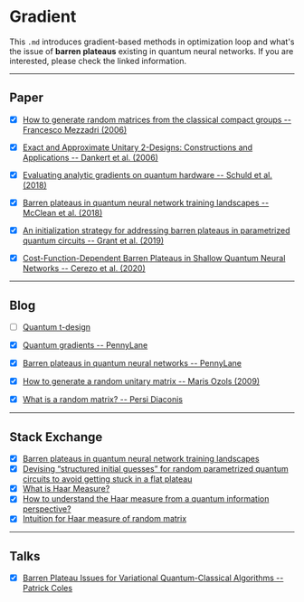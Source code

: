 # Gradient
This `.md` introduces gradient-based methods in optimization loop and what's the issue of **barren plateaus** existing in quantum neural networks. If you are interested, please check the linked information.


---
## Paper
- [x] [How to generate random matrices from the classical compact groups -- Francesco Mezzadri (2006)](https://arxiv.org/abs/math-ph/0609050v2)
- [x] [Exact and Approximate Unitary 2-Designs: Constructions and Applications -- Dankert et al. (2006)](https://arxiv.org/abs/quant-ph/0606161)
- [x] [Evaluating analytic gradients on quantum hardware --  Schuld et al. (2018)](https://arxiv.org/abs/1811.11184)
- [x] [Barren plateaus in quantum neural network training landscapes -- McClean et al. (2018)](https://arxiv.org/abs/1803.11173)
- [x] [An initialization strategy for addressing barren plateaus in parametrized quantum circuits -- Grant et al. (2019)](https://arxiv.org/abs/1903.05076)
- [x] [Cost-Function-Dependent Barren Plateaus in Shallow Quantum Neural Networks -- Cerezo et al. (2020)](https://arxiv.org/abs/2001.00550)


---
## Blog
- [ ] [Quantum t-design](https://en.wikipedia.org/wiki/Quantum_t-design)
- [x] [Quantum gradients -- PennyLane](https://pennylane.ai/qml/glossary/quantum_gradient.html)
- [x] [Barren plateaus in quantum neural networks -- PennyLane](https://pennylane.ai/qml/demos/tutorial_barren_plateaus.html)
- [x] [How to generate a random unitary matrix -- Maris Ozols (2009)](http://home.lu.lv/~sd20008/papers/essays/Random%20unitary%20[paper].pdf)
- [x] [What is a random matrix? -- Persi Diaconis](http://www.ams.org/notices/200511/what-is.pdf)


---
## Stack Exchange
- [x] [Barren plateaus in quantum neural network training landscapes](https://quantumcomputing.stackexchange.com/questions/2306/barren-plateaus-in-quantum-neural-network-training-landscapes)
- [x] [Devising “structured initial guesses” for random parametrized quantum circuits to avoid getting stuck in a flat plateau](https://quantumcomputing.stackexchange.com/questions/2056/devising-structured-initial-guesses-for-random-parametrized-quantum-circuits-t)
- [x] [What is Haar Measure?](https://math.stackexchange.com/questions/494225/what-is-haar-measure/494247#494247?newreg=dbe3fb80456f46c6b7286dee6b957b75)
- [x] [How to understand the Haar measure from a quantum information perspective?](https://quantumcomputing.stackexchange.com/questions/6157/how-to-understand-the-haar-measure-from-a-quantum-information-perspective)
- [x] [Intuition for Haar measure of random matrix](https://mathoverflow.net/questions/76295/intuition-for-haar-measure-of-random-matrix/76322#76322?newreg=041c8c0b08644bc2b0d2d5fbabf1187c)

---
## Talks
- [x] [Barren Plateau Issues for Variational Quantum-Classical Algorithms -- Patrick Coles](https://www.youtube.com/watch?v=ijY7WSa7u-4)
